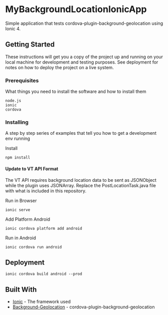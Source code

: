 # MyBackgroundLocationIonicApp
Simple application that tests cordova-plugin-background-geolocation using Ionic 4.

## Getting Started

These instructions will get you a copy of the project up and running on your local machine for development and testing purposes. See deployment for notes on how to deploy the project on a live system.

### Prerequisites

What things you need to install the software and how to install them

```
node.js
ionic
cordova
```

### Installing

A step by step series of examples that tell you how to get a development env running

Install

```
npm install
```

#### Update to VT API Format
The VT API requires background location data to be sent as JSONObject while the plugin uses JSONArray. Replace the PostLocationTask.java file with what is included in this repository.

Run in Browser

```
ionic serve
```


Add Platform Android

```
ionic cordova platform add android
```


Run in Android

```
ionic cordova run android
```


## Deployment

```
ionic cordova build android --prod
```

## Built With

* [Ionic](https://ionicframework.com/) - The framework used
* [Background-Geolocation](https://www.npmjs.com/package/@mauron85/cordova-plugin-background-geolocation) - cordova-plugin-background-geolocation
